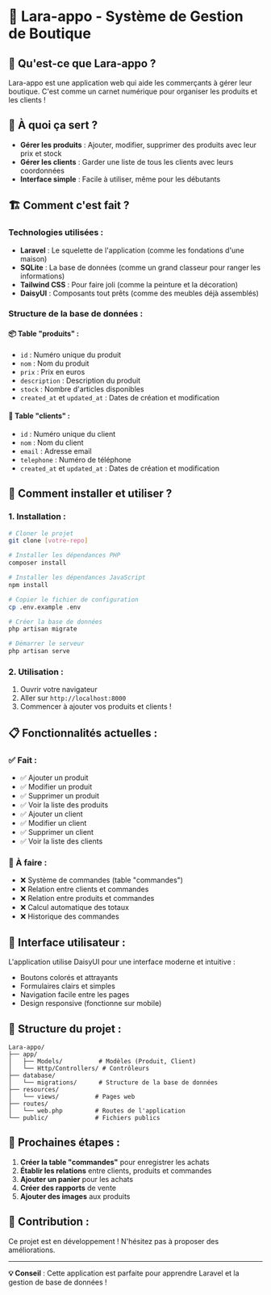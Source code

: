 # 🛒 Lara-appo - Système de Gestion de Boutique

## 📖 Qu'est-ce que Lara-appo ?

Lara-appo est une application web qui aide les commerçants à gérer leur boutique. C'est comme un carnet numérique pour organiser les produits et les clients !

## 🎯 À quoi ça sert ?

- **Gérer les produits** : Ajouter, modifier, supprimer des produits avec leur prix et stock
- **Gérer les clients** : Garder une liste de tous les clients avec leurs coordonnées
- **Interface simple** : Facile à utiliser, même pour les débutants

## 🏗️ Comment c'est fait ?

### Technologies utilisées :
- **Laravel** : Le squelette de l'application (comme les fondations d'une maison)
- **SQLite** : La base de données (comme un grand classeur pour ranger les informations)
- **Tailwind CSS** : Pour faire joli (comme la peinture et la décoration)
- **DaisyUI** : Composants tout prêts (comme des meubles déjà assemblés)

### Structure de la base de données :

#### 📦 Table "produits" :
- `id` : Numéro unique du produit
- `nom` : Nom du produit
- `prix` : Prix en euros
- `description` : Description du produit
- `stock` : Nombre d'articles disponibles
- `created_at` et `updated_at` : Dates de création et modification

#### 👥 Table "clients" :
- `id` : Numéro unique du client
- `nom` : Nom du client
- `email` : Adresse email
- `telephone` : Numéro de téléphone
- `created_at` et `updated_at` : Dates de création et modification

## 🚀 Comment installer et utiliser ?

### 1. Installation :
```bash
# Cloner le projet
git clone [votre-repo]

# Installer les dépendances PHP
composer install

# Installer les dépendances JavaScript
npm install

# Copier le fichier de configuration
cp .env.example .env

# Créer la base de données
php artisan migrate

# Démarrer le serveur
php artisan serve
```

### 2. Utilisation :
1. Ouvrir votre navigateur
2. Aller sur `http://localhost:8000`
3. Commencer à ajouter vos produits et clients !

## 📋 Fonctionnalités actuelles :

### ✅ Fait :
- ✅ Ajouter un produit
- ✅ Modifier un produit
- ✅ Supprimer un produit
- ✅ Voir la liste des produits
- ✅ Ajouter un client
- ✅ Modifier un client
- ✅ Supprimer un client
- ✅ Voir la liste des clients

### 🔄 À faire :
- ❌ Système de commandes (table "commandes")
- ❌ Relation entre clients et commandes
- ❌ Relation entre produits et commandes
- ❌ Calcul automatique des totaux
- ❌ Historique des commandes

## 🎨 Interface utilisateur :

L'application utilise DaisyUI pour une interface moderne et intuitive :
- Boutons colorés et attrayants
- Formulaires clairs et simples
- Navigation facile entre les pages
- Design responsive (fonctionne sur mobile)

## 🔧 Structure du projet :

```
Lara-appo/
├── app/
│   ├── Models/          # Modèles (Produit, Client)
│   └── Http/Controllers/ # Contrôleurs
├── database/
│   └── migrations/      # Structure de la base de données
├── resources/
│   └── views/          # Pages web
├── routes/
│   └── web.php         # Routes de l'application
└── public/             # Fichiers publics
```

## 🎯 Prochaines étapes :

1. **Créer la table "commandes"** pour enregistrer les achats
2. **Établir les relations** entre clients, produits et commandes
3. **Ajouter un panier** pour les achats
4. **Créer des rapports** de vente
5. **Ajouter des images** aux produits

## 🤝 Contribution :

Ce projet est en développement ! N'hésitez pas à proposer des améliorations.

---

**💡 Conseil** : Cette application est parfaite pour apprendre Laravel et la gestion de base de données !